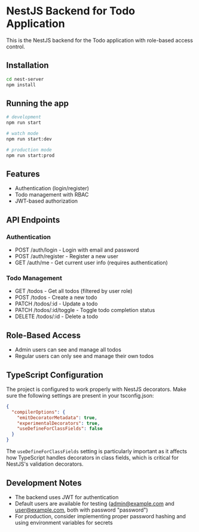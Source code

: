 
# NestJS Backend for Todo Application

This is the NestJS backend for the Todo application with role-based access control.

## Installation

```bash
cd nest-server
npm install
```

## Running the app

```bash
# development
npm run start

# watch mode
npm run start:dev

# production mode
npm run start:prod
```

## Features

- Authentication (login/register)
- Todo management with RBAC
- JWT-based authorization

## API Endpoints

### Authentication
- POST /auth/login - Login with email and password
- POST /auth/register - Register a new user
- GET /auth/me - Get current user info (requires authentication)

### Todo Management
- GET /todos - Get all todos (filtered by user role)
- POST /todos - Create a new todo
- PATCH /todos/:id - Update a todo
- PATCH /todos/:id/toggle - Toggle todo completion status
- DELETE /todos/:id - Delete a todo

## Role-Based Access
- Admin users can see and manage all todos
- Regular users can only see and manage their own todos

## TypeScript Configuration
The project is configured to work properly with NestJS decorators. Make sure the following settings are present in your tsconfig.json:

```json
{
  "compilerOptions": {
    "emitDecoratorMetadata": true,
    "experimentalDecorators": true,
    "useDefineForClassFields": false
  }
}
```

The `useDefineForClassFields` setting is particularly important as it affects how TypeScript handles decorators in class fields, which is critical for NestJS's validation decorators.

## Development Notes
- The backend uses JWT for authentication
- Default users are available for testing (admin@example.com and user@example.com, both with password "password")
- For production, consider implementing proper password hashing and using environment variables for secrets
